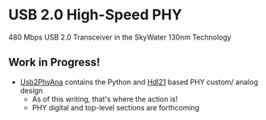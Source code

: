 # USB 2.0 High-Speed PHY

480 Mbps USB 2.0 Transceiver in the SkyWater 130nm Technology

## Work in Progress!

- [Usb2PhyAna](./Usb2PhyAna/) contains the Python and [Hdl21](https://github.com/dan-fritchman/Hdl21) based PHY custom/ analog design
  - As of this writing, that's where the action is! 
  - PHY digital and top-level sections are forthcoming
